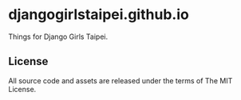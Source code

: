 # djangogirlstaipei.github.io

Things for Django Girls Taipei.


## License

All source code and assets are released under the terms of The MIT License.
